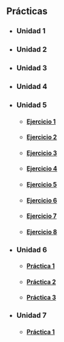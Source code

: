 <h2>Prácticas</h2>
    <ul>
        <li type="disc"><h3>Unidad 1</h3></li>
        <li type="disc"><h3>Unidad 2</h3></li>
        <li type="disc"><h3>Unidad 3</h3></li>
        <li type="disc"><h3>Unidad 4</h3></li>
        <li type="disc"><h3>Unidad 5</h3></li>
            <ul>
                <li type="circle"><h4><a href="./05_Practica_Arrays/Ejercicio1.html">Ejercicio 1</a></h4></li>
                <li type="circle"><h4><a href="./05_Practica_Arrays/Ejercicio2.html">Ejercicio 2</a></h4></li>
                <li type="circle"><h4><a href="./05_Practica_Arrays/Ejercicio3.html">Ejercicio 3</a></h4></li>
                <li type="circle"><h4><a href="./05_Practica_Arrays/Ejercicio4.html">Ejercicio 4</a></h4></li>
                <li type="circle"><h4><a href="./05_Practica_Arrays/Ejercicio5.html">Ejercicio 5</a></h4></li>
                <li type="circle"><h4><a href="./05_Practica_Arrays/Ejercicio6.html">Ejercicio 6</a></h4></li>
                <li type="circle"><h4><a href="./05_Practica_Arrays/Ejercicio7.html">Ejercicio 7</a></h4></li>
                <li type="circle"><h4><a href="./05_Practica_Arrays/Ejercicio8.html">Ejercicio 8</a></h4></li>
            </ul>
        <li type="disc"><h3>Unidad 6</h3>
            <ul>
                <li type="circle"><h4><a href="./06_Practicas/practica06_01.html">Práctica 1</a></h4></li>
                <li type="circle"><h4><a href="./06_Practicas/practica06_02.html">Práctica 2</a></h4></li>
                <li type="circle"><h4><a href="./06_Practicas/practica06_03.html">Práctica 3</a></h4></li>
            </ul>
        </li>
        <li type="disc"><h3>Unidad 7</h3>
            <ul>
                <li type="circle"><h4><a href="./07_Practicas/practica07_01.html">Práctica 1</a></h4></li>
            </ul>
        </li>
    </ul>
